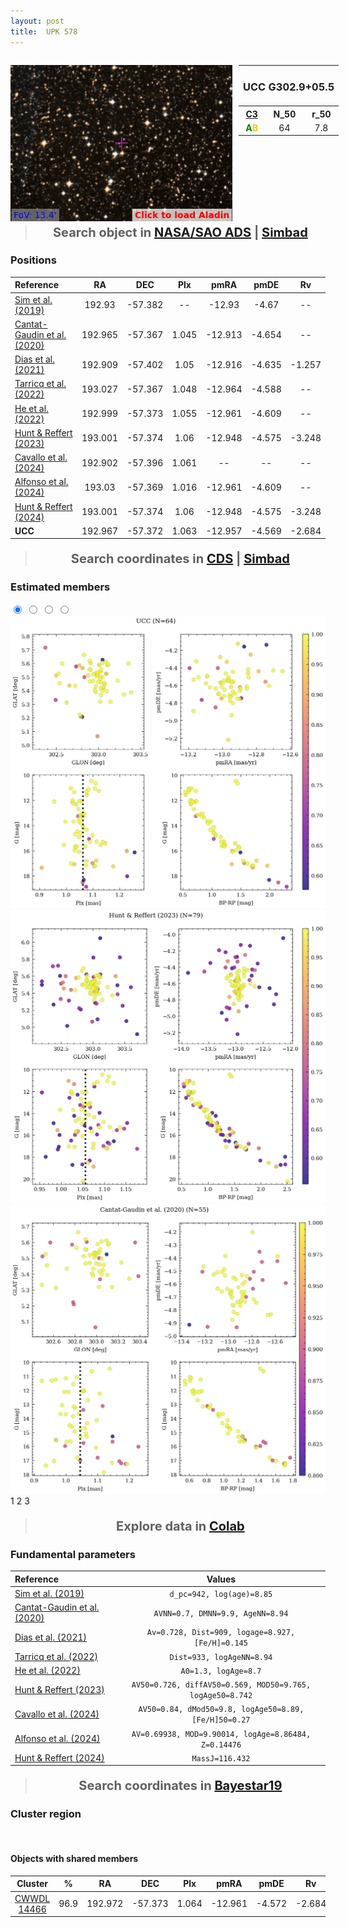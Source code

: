 ```yaml
---
layout: post
title:  UPK 578
---
```

<div style="display: flex; justify-content: space-between; width:720px;height:250px">
<div style="text-align: center;">

<!-- Static image + data attributes for FOV and target -->
<img id="aladin_img"
     data-umami-event="aladin_load"
     src="https://raw.githubusercontent.com/ucc23/Q4P/main/plots/aladin/upk578.webp"
     alt="Click to load Aladin Lite" 
     style="width:355px;height:250px; cursor: pointer;"
     data-fov="0.26" 
     data-target="192.967 -57.372"/>
<!-- Div to contain Aladin Lite viewer -->
<div id="aladin-lite-div" style="width:355px;height:250px;display:none;"></div>
<!-- Aladin Lite script (will be loaded after the image is clicked) -->
<script src="{{ site.baseurl }}/scripts/aladin_load.js"></script>

</div>
<!-- Left block -->

<table style="width:355px;height:250px;">
  <!-- Row 1 (title) -->
  <tr>
    <td colspan="5"><h3>UCC G302.9+05.5</h3></td>
  </tr>
  <!-- Row 2 -->
  <tr>
    <th style="text-align: center;"><a href="https://ucc.ar/faq#what-is-the-c3-parameter" title="Combined class">C3</a></th>
    <th style="text-align: center;"><div title="Stars with membership probability >50%">N_50</div></th>
    <th style="text-align: center;"><div title="Radius that contains half the members [arcmin]">r_50</div></th>
  </tr>
  <!-- Row 3 -->
  <tr>
    <td style="text-align: center;"><span style="color: green; font-weight: bold;">A</span><span style="color: #FFC300; font-weight: bold;">B</span></td>
    <td style="text-align: center;">64</td>
    <td style="text-align: center;">7.8</td>
  </tr>
</table>
</div>

> <p style="text-align:center; font-weight: bold; font-size:20px">Search object in <a data-umami-event="nasa_search" href="https://ui.adsabs.harvard.edu/search/q=%20collection%3Aastronomy%20body%3A%22UPK%20578%22&sort=date%20desc%2C%20bibcode%20desc&p_=0" target="_blank">NASA/SAO ADS</a> | <a data-umami-event="simbad_search" href="https://simbad.cds.unistra.fr/simbad/sim-id-refs?Ident=upk578" target="_blank">Simbad</a></p>


### Positions

| Reference    | RA    | DEC   | Plx  | pmRA  | pmDE   |  Rv  |
| :---         | :---: | :---: | :---: | :---: | :---: | :---: |
|[Sim et al. (2019)](https://ui.adsabs.harvard.edu/abs/2019JKAS...52..145S) | 192.93 | -57.382 | -- | -12.93 | -4.67 | -- |
|[Cantat-Gaudin et al. (2020)](https://ui.adsabs.harvard.edu/abs/2020A%26A...640A...1C) | 192.965 | -57.367 | 1.045 | -12.913 | -4.654 | -- |
|[Dias et al. (2021)](https://ui.adsabs.harvard.edu/abs/2021MNRAS.504..356D) | 192.909 | -57.402 | 1.05 | -12.916 | -4.635 | -1.257 |
|[Tarricq et al. (2022)](https://ui.adsabs.harvard.edu/abs/2022A%26A...659A..59T) | 193.027 | -57.367 | 1.048 | -12.964 | -4.588 | -- |
|[He et al. (2022)](https://ui.adsabs.harvard.edu/abs/2022ApJS..262....7H) | 192.999 | -57.373 | 1.055 | -12.961 | -4.609 | -- |
|[Hunt & Reffert (2023)](https://ui.adsabs.harvard.edu/abs/2023A%26A...673A.114H) | 193.001 | -57.374 | 1.06 | -12.948 | -4.575 | -3.248 |
|[Cavallo et al. (2024)](https://ui.adsabs.harvard.edu/abs/2024AJ....167...12C) | 192.902 | -57.396 | 1.061 | -- | -- | -- |
|[Alfonso et al. (2024)](https://ui.adsabs.harvard.edu/abs/2024A%26A...689A..18A) | 193.03 | -57.369 | 1.016 | -12.961 | -4.609 | -- |
|[Hunt & Reffert (2024)](https://ui.adsabs.harvard.edu/abs/2024A%26A...686A..42H) | 193.001 | -57.374 | 1.06 | -12.948 | -4.575 | -3.248 |
| **UCC** |192.967 | -57.372 | 1.063 | -12.957 | -4.569 | -2.684 |

> <p style="text-align:center; font-weight: bold; font-size:20px">Search coordinates in <a data-umami-event="cds_coord_search" href="https://cdsportal.u-strasbg.fr/?target=192.967,-57.372" target="_blank">CDS</a> | <a data-umami-event="simbad_coord_search" href="https://simbad.cds.unistra.fr/mobile/object_list.html?coord=192.967%20-57.372&output=json&radius=5&userEntry=upk578" target="_blank">Simbad</a></p>

### Estimated members

<div class="carousel">
<input type="radio" name="radio-btn" id="slide1" checked>
<input type="radio" name="radio-btn" id="slide1">
<input type="radio" name="radio-btn" id="slide2">
<input type="radio" name="radio-btn" id="slide3">
<div class="slides">
<div class="slide">
<a href="https://raw.githubusercontent.com/ucc23/Q4P/main/plots/UCC/upk578.webp" target="_blank">
<img src="https://raw.githubusercontent.com/ucc23/Q4P/main/plots/UCC/upk578.webp" alt="UPK 578 UCC">
</a>
</div>
<div class="slide">
<a href="https://raw.githubusercontent.com/ucc23/Q4P/main/plots/HUNT23/upk578.webp" target="_blank">
<img src="https://raw.githubusercontent.com/ucc23/Q4P/main/plots/HUNT23/upk578.webp" alt="UPK 578 HUNT23">
</a>
</div>
<div class="slide">
<a href="https://raw.githubusercontent.com/ucc23/Q4P/main/plots/CANTAT20/upk578.webp" target="_blank">
<img src="https://raw.githubusercontent.com/ucc23/Q4P/main/plots/CANTAT20/upk578.webp" alt="UPK 578 CANTAT20">
</a>
</div>
</div>
<div class="indicators">
<label for="slide1">1</label>
<label for="slide2">2</label>
<label for="slide3">3</label>
</div>
</div>


> <p style="text-align:center; font-weight: bold; font-size:20px">Explore data in <a data-umami-event="colab" href="https://colab.research.google.com/github/ucc23/ucc/blob/main/assets/notebook.ipynb" target="_blank">Colab</a></p>


### Fundamental parameters

| Reference |  Values |
| :---      |  :---:  |
| [Sim et al. (2019)](https://ui.adsabs.harvard.edu/abs/2019JKAS...52..145S) | `d_pc=942, log(age)=8.85` |
| [Cantat-Gaudin et al. (2020)](https://ui.adsabs.harvard.edu/abs/2020A%26A...640A...1C) | `AVNN=0.7, DMNN=9.9, AgeNN=8.94` |
| [Dias et al. (2021)](https://ui.adsabs.harvard.edu/abs/2021MNRAS.504..356D) | `Av=0.728, Dist=909, logage=8.927, [Fe/H]=0.145` |
| [Tarricq et al. (2022)](https://ui.adsabs.harvard.edu/abs/2022A%26A...659A..59T) | `Dist=933, logAgeNN=8.94` |
| [He et al. (2022)](https://ui.adsabs.harvard.edu/abs/2022ApJS..262....7H) | `A0=1.3, logAge=8.7` |
| [Hunt & Reffert (2023)](https://ui.adsabs.harvard.edu/abs/2023A%26A...673A.114H) | `AV50=0.726, diffAV50=0.569, MOD50=9.765, logAge50=8.742` |
| [Cavallo et al. (2024)](https://ui.adsabs.harvard.edu/abs/2024AJ....167...12C) | `AV50=0.84, dMod50=9.8, logAge50=8.89, [Fe/H]50=0.27` |
| [Alfonso et al. (2024)](https://ui.adsabs.harvard.edu/abs/2024A%26A...689A..18A) | `AV=0.69938, MOD=9.90014, logAge=8.86484, Z=0.14476` |
| [Hunt & Reffert (2024)](https://ui.adsabs.harvard.edu/abs/2024A%26A...686A..42H) | `MassJ=116.432` |

> <p style="text-align:center; font-weight: bold; font-size:20px">Search coordinates in <a data-umami-event="bayestar" href="http://argonaut.skymaps.info/query?lon=302.99%20&lat=5.5&coordsys=gal&mapname=bayestar2019" target="_blank">Bayestar19</a></p>


### Cluster region

<html lang="en">
  <body>
    <center>
    <div id="plot-params"
         data-oc-name="upk578"
         data-ra-center="192.97"
         data-dec-center="-57.37"
         data-rad-deg="7.8"
         data-plx="1.063">
    </div>
    <div id="plot-container">
        <div id="plot"></div>
    </div>
    <script defer type="module" src="{{ site.baseurl }}/scripts/radec_scatter.js"></script>
    </center>
  </body>
</html>
<br>


#### Objects with shared members

| Cluster | <span title="Percentage of members that this OC shares with the ones listed">%</span>   | RA   | DEC   | Plx   | pmRA  | pmDE  | Rv    |
| :---:   | :-: |:---: | :---: | :---: | :---: | :---: | :---: |
|[CWWDL 14466](/_clusters/cwwdl14466/)| 96.9 | 192.972 | -57.373 | 1.064 | -12.961 | -4.572 | -2.684 |